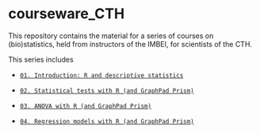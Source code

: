 # courseware_CTH

This repository contains the material for a series of courses on (bio)statistics, held from instructors of the IMBEI, for scientists of the CTH.

This series includes

- [`01. Introduction: R and descriptive statistics`](./01_intro_to_R)

- [`02. Statistical tests with R (and GraphPad Prism)`](./02_statistical_tests)

- [`03. ANOVA with R (and GraphPad Prism)`](./03_analysis_of_variance)

- [`04. Regression models with R (and GraphPad Prism)`](./04_regression_models)
